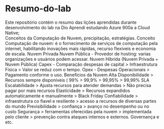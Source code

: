 # Resumo-do-lab
Este repositório contém o resumo das lições aprendidas durante desenvolvimento do lab na Dio 
Aprendi estudando Azure 900a a Cloud Native;  
Conceitos da Computação de Nuvem, precipitação, estratégias.
Conceito Computação de nuvem: é o fornecimento de serviços de computação pela internet, habilitando inovações mais rápidas, recurso flexíveis e economia de escala.
Nuvem Privada 
Nuvem Pública - Provedor de hosting: varias organizações e usuários podem acessar.
Nuvem Híbrida (Nuvem Privada + Nuvem Pública)
Capex - Comparação despesas de capital > Infraestrutura Física > Valor se reduz com o tempo.
Opex - Despesas Operacionais > Pagamento conforme o uso.
Benefícios da Nuvem
Alta Disponibilidade > Recursos sempre disponíveis ( 99% > 99,9% > 99,95% > 99,99%
SLA 
Escalabilidade > Ajusta recursos para atender demandas > Não precisa pagar por mais recursos 
Elasticidade > Recursos expandidos automaticamente e manualmente > Black Friday 
Confiabilidade > infraestrutura co fiavel e resiliente > acesso a recursos de diversas partes do mundo 
Previsibilidade > confiança > avanço no desempenho ou no custo
Segurança > ferramentas oferecidas pela nuvem > implementada pelo cliente > prevenção contra ataques internos e externos.
Governança e etc.
